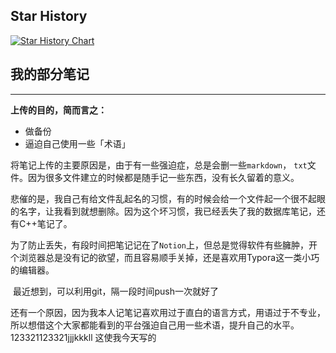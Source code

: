 ## Star History

[![Star History Chart](https://api.star-history.com/svg?repos=indexss/Notes&type=Timeline)](https://star-history.com/#indexss/Notes&Timeline)

## 我的部分笔记

---

**上传的目的，简而言之：**

- 做备份
- 逼迫自己使用一些「术语」

​		将笔记上传的主要原因是，由于有一些强迫症，总是会删一些`markdown`， `txt`文件。因为很多文件建立的时候都是随手记一些东西，没有长久留着的意义。

​		悲催的是，我自己有给文件乱起名的习惯，有的时候会给一个文件起一个很不起眼的名字，让我看到就想删除。因为这个坏习惯，我已经丢失了我的数据库笔记，还有C++笔记了。

​		为了防止丢失，有段时间把笔记记在了`Notion`上，但总是觉得软件有些臃肿，开个浏览器总是没有记的欲望，而且容易顺手关掉，还是喜欢用Typora这一类小巧的编辑器。

​		最近想到，可以利用git，隔一段时间push一次就好了

​		还有一个原因，因为我本人记笔记喜欢用过于直白的语言方式，用语过于不专业，所以想借这个大家都能看到的平台强迫自己用一些术语，提升自己的水平。
123321123321jjjkkkll
这使我今天写的
